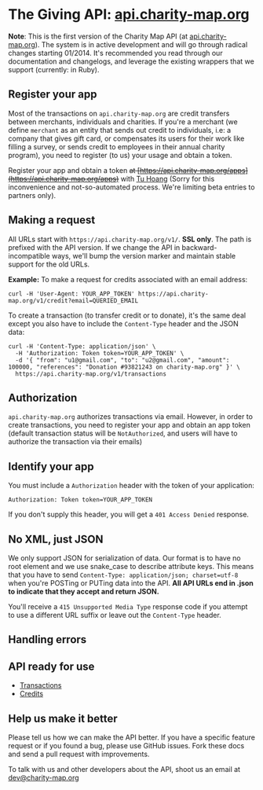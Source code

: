 The Giving API: [api.charity-map.org](https://api.charity-map.org)
====================

**Note**: This is the first version of the Charity Map API (at [api.charity-map.org](https://api.charity-map.org)). The system is in active development and will go through radical changes starting 01/2014. It's recommended you read through our documentation and changelogs, and leverage the existing wrappers that we support (currently: in Ruby).

Register your app
----------------

Most of the transactions on `api.charity-map.org` are credit transfers between merchants, individuals and charities. If you're a merchant (we define `merchant` as an entity that sends out credit to individuals, i.e: a company that gives gift card, or compensates its users for their work like filling a survey, or sends credit to employees in their annual charity program), you need to register (to us) your usage and obtain a token.

Register your app and obtain a token <strike>at [https://api.charity-map.org/apps](https://api.charity-map.org/apps)</strike> with [Tu Hoang](mailto:tu@charity-map.org) (Sorry for this inconvenience and not-so-automated process. We're limiting beta entries to partners only).


Making a request
----------------

All URLs start with `https://api.charity-map.org/v1/`. **SSL only**. The path is prefixed with the API version. If we change the API in backward-incompatible ways, we'll bump the version marker and maintain stable support for the old URLs.

**Example:** To make a request for credits associated with an email address:

```shell
curl -H 'User-Agent: YOUR_APP_TOKEN' https://api.charity-map.org/v1/credit?email=QUERIED_EMAIL
```

To create a transaction (to transfer credit or to donate), it's the same deal except you also have to include the `Content-Type` header and the JSON data:

```shell
curl -H 'Content-Type: application/json' \
  -H 'Authorization: Token token=YOUR_APP_TOKEN' \
  -d '{ "from": "u1@gmail.com", "to": "u2@gmail.com", "amount": 100000, "references": "Donation #93821243 on charity-map.org" }' \
  https://api.charity-map.org/v1/transactions
```


Authorization
--------------

`api.charity-map.org` authorizes transactions via email. However, in order to create transactions, you need to register your app and obtain an app token (default transaction status will be `NotAuthorized`, and users will have to authorize the transaction via their emails)


Identify your app
-----------------

You must include a `Authorization` header with the token of your application:

    Authorization: Token token=YOUR_APP_TOKEN

If you don't supply this header, you will get a `401 Access Denied` response.


No XML, just JSON
-----------------

We only support JSON for serialization of data. Our format is to have no root element and we use snake\_case to describe attribute keys. This means that you have to send `Content-Type: application/json; charset=utf-8` when you're POSTing or PUTing data into the API. **All API URLs end in .json to indicate that they accept and return JSON.**

You'll receive a `415 Unsupported Media Type` response code if you attempt to use a different URL suffix or leave out the `Content-Type` header.


Handling errors
---------------





API ready for use
-----------------

* [Transactions](https://github.com/rebyn/api.charity-map.org/blob/master/docs/transactions.md)
* [Credits](https://github.com/rebyn/api.charity-map.org/blob/master/docs/credits.md)



<!-- API libraries
-------------

* [charity_map](https://rubygems.org/gems/charity_map) - Ruby gem -->

Help us make it better
----------------------

Please tell us how we can make the API better. If you have a specific feature request or if you found a bug, please use GitHub issues. Fork these docs and send a pull request with improvements.

To talk with us and other developers about the API, shoot us an email at [dev@charity-map.org](mailto:dev@charity-map.org)
